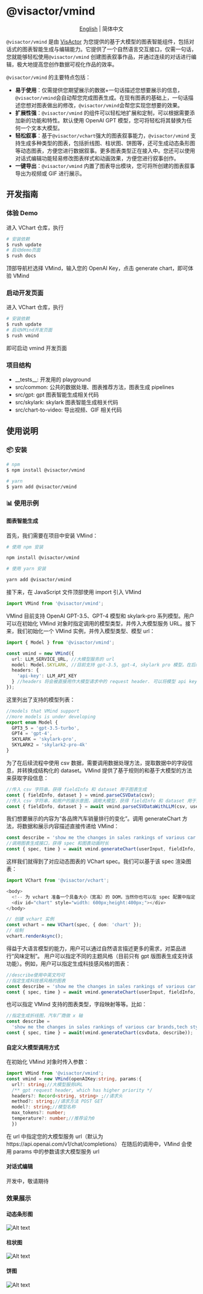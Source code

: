 # @visactor/vmind

<div align="center">

[English](README.md) | 简体中文

</div>

`@visactor/vmind` 是由 [VisActor](https://www.visactor.io/) 为您提供的基于大模型的图表智能组件，包括对话式的图表智能生成与编辑能力。它提供了一个自然语言交互接口，仅需一句话，您就能够轻松使用`@visactor/vmind` 创建图表叙事作品，并通过连续的对话进行编辑，极大地提高您创作数据可视化作品的效率。

`@visactor/vmind` 的主要特点包括：

- **易于使用**：仅需提供您期望展示的数据+一句话描述您想要展示的信息，`@visactor/vmind`会自动帮您完成图表生成。在现有图表的基础上，一句话描述您想对图表做出的修改，`@visactor/vmind`会帮您实现您想要的效果。
- **扩展性强**：`@visactor/vmind` 的组件可以轻松地扩展和定制，可以根据需要添加新的功能和特性。默认使用 OpenAI GPT 模型，您可将轻松将其替换为任何一个文本大模型。
- **轻松叙事**：基于`@visactor/vchart`强大的图表叙事能力，`@visactor/vmind` 支持生成多种类型的图表，包括折线图、柱状图、饼图等，还可生成动态条形图等动态图表，方便您进行数据叙事。更多图表类型正在接入中。您还可以使用对话式编辑功能轻易修改图表样式和动画效果，方便您进行叙事创作。
- **一键导出**：`@visactor/vmind` 内置了图表导出模块，您可将所创建的图表叙事导出为视频或 GIF 进行展示。

## 开发指南

### 体验 Demo

进入 VChart 仓库，执行

```bash
# 安装依赖
$ rush update
# 启动demo页面
$ rush docs
```

顶部导航栏选择 VMind，输入您的 OpenAI Key，点击 generate chart，即可体验 VMind

### 启动开发页面

进入 VChart 仓库，执行

```bash
# 安装依赖
$ rush update
# 启动VMind开发页面
$ rush vmind
```

即可启动 vmind 开发页面

### 项目结构

- \_\_tests\_\_: 开发用的 playground
- src/common: 公共的数据处理、图表推荐方法，图表生成 pipelines
- src/gpt: gpt 图表智能生成相关代码
- src/skylark: skylark 图表智能生成相关代码
- src/chart-to-video: 导出视频、GIF 相关代码

## 使用说明

### 📦 安装

```bash
# npm
$ npm install @visactor/vmind

# yarn
$ yarn add @visactor/vmind
```

### 📊 使用示例

#### 图表智能生成

首先，我们需要在项目中安装 VMind：

```bash
# 使用 npm 安装

npm install @visactor/vmind

# 使用 yarn 安装

yarn add @visactor/vmind
```

接下来，在 JavaScript 文件顶部使用 import 引入 VMind

```typescript
import VMind from '@visactor/vmind';
```

VMind 目前支持 OpenAI GPT-3.5、GPT-4 模型和 skylark-pro 系列模型。用户可以在初始化 VMind 对象时指定调用的模型类型，并传入大模型服务 URL。接下来，我们初始化一个 VMind 实例，并传入模型类型、模型 url：

```typescript
import { Model } from '@visactor/vmind';

const vmind = new VMind({
  url: LLM_SERVICE_URL, //大模型服务的 url
  model: Model.SKYLARK, //目前支持 gpt-3.5, gpt-4, skylark pro 模型。在后续的图表生成中将调用指定的模型
  headers: {
    'api-key': LLM_API_KEY
  } //headers 将会被直接用作大模型请求中的 request header. 可以将模型 api key 放入 header 中
});
```

这里列出了支持的模型列表：

```typescript
//models that VMind support
//more models is under developing
export enum Model {
  GPT3_5 = 'gpt-3.5-turbo',
  GPT4 = 'gpt-4',
  SKYLARK = 'skylark-pro',
  SKYLARK2 = 'skylark2-pro-4k'
}
```

为了在后续流程中使用 csv 数据，需要调用数据处理方法，提取数据中的字段信息，并转换成结构化的 dataset。VMind 提供了基于规则的和基于大模型的方法来获取字段信息：

```typescript
//传入 csv 字符串，获得 fieldInfo 和 dataset 用于图表生成
const { fieldInfo, dataset } = vmind.parseCSVData(csv);
//传入 csv 字符串，和用户的展示意图，调用大模型，获得 fieldInfo 和 dataset 用于图表生成。NOTE：这将会把明数据传给大模型
const { fieldInfo, dataset } = await vmind.parseCSVDataWithLLM(csv, userInput);
```

我们想要展示的内容为“各品牌汽车销量排行的变化”。调用 generateChart 方法，将数据和展示内容描述直接传递给 VMind：

```typescript
const describe = 'show me the changes in sales rankings of various car brand';
//调用图表生成接口，获得 spec 和图表动画时长
const { spec, time } = await vmind.generateChart(userInput, fieldInfo, dataset);
```

这样我们就得到了对应动态图表的 VChart spec。我们可以基于该 spec 渲染图表：

```typescript
import VChart from '@visactor/vchart';

<body>
  <!-- 为 vchart 准备一个具备大小（宽高）的 DOM，当然你也可以在 spec 配置中指定 -->
  <div id="chart" style="width: 600px;height:400px;"></div>
</body>

// 创建 vchart 实例
const vchart = new VChart(spec, { dom: 'chart' });
// 绘制
vchart.renderAsync();
```

得益于大语言模型的能力，用户可以通过自然语言描述更多的需求，对菜品进行“风味定制”。
用户可以指定不同的主题风格（目前只有 gpt 版图表生成支持该功能）。例如，用户可以指定生成科技感风格的图表：

```typescript
//describe使用中英文均可
//指定生成科技感风格的图表
const describe = 'show me the changes in sales rankings of various car brand,tech style';
const { spec, time } = await vmind.generateChart(userInput, fieldInfo, dataset);
```

也可以指定 VMind 支持的图表类型，字段映射等等。比如：

```typescript
//指定生成折线图，汽车厂商做 x 轴
const describe =
  'show me the changes in sales rankings of various car brands,tech style.Using a line chart, Manufacturer makes the x-axis';
const { spec, time } = await(vmind.generateChart(csvData, describe));
```

#### 自定义大模型调用方式

在初始化 VMind 对象时传入参数：

```typescript
import VMind from '@visactor/vmind';
const vmind = new VMind(openAIKey:string, params:{
  url?: string;//大模型服务URL
  /** gpt request header, which has higher priority */
  headers?: Record<string, string> ;//请求头
  method?: string;//请求方法 POST GET
  model?: string;//模型名称
  max_tokens?: number;
  temperature?: number;//推荐设为0
  })
```

在 url 中指定您的大模型服务 url（默认为https://api.openai.com/v1/chat/completions）
在随后的调用中，VMind 会使用 params 中的参数请求大模型服务 url

#### 对话式编辑

开发中，敬请期待

### 效果展示

#### 动态条形图

![Alt text](https://lf9-dp-fe-cms-tos.byteorg.com/obj/bit-cloud/VChart-Video-2.gif)

#### 柱状图

![Alt text](https://lf9-dp-fe-cms-tos.byteorg.com/obj/bit-cloud/VChart-Video-1.gif)

#### 饼图

![Alt text](https://lf9-dp-fe-cms-tos.byteorg.com/obj/bit-cloud/VChart-Video-3.gif)
